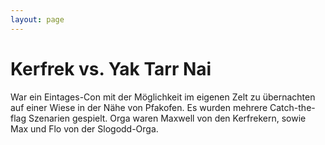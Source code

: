 ```yaml
---
layout: page
---
```


Kerfrek vs. Yak Tarr Nai
========================

War ein Eintages-Con mit der Möglichkeit im eigenen Zelt zu übernachten auf einer Wiese in der Nähe von Pfakofen. Es wurden mehrere Catch-the-flag Szenarien gespielt. Orga waren Maxwell von den Kerfrekern, sowie Max und Flo von der Slogodd-Orga.